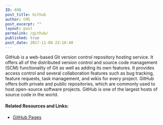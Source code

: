 ```yaml
---
ID: 698
post_title: Github
author: CMS
post_excerpt: ""
layout: post
permalink: /github/
published: true
post_date: 2017-11-08 23:10:40
---
```

<!-- wp:paragraph -->
<p>GitHub is a web-based Git version control repository hosting service. It offers all of the distributed version control and source code management (SCM) functionality of Git as well as adding its own features. It provides access control and several collaboration features such as bug tracking, feature requests, task management, and wikis for every project. GitHub offers both private and public repositories, which are commonly used to host open-source software projects. GitHub is one of the largest hosts of source code in the world.</p>
<!-- /wp:paragraph -->

<!-- wp:heading {"level":4} -->
<h4>Related Resources and Links:</h4>
<!-- /wp:heading -->

<!-- wp:list -->
<ul><li><a href="https://pages.github.com/">GitHub Pages</a></li></ul>
<!-- /wp:list -->

<!-- wp:paragraph -->
<p></p>
<!-- /wp:paragraph -->